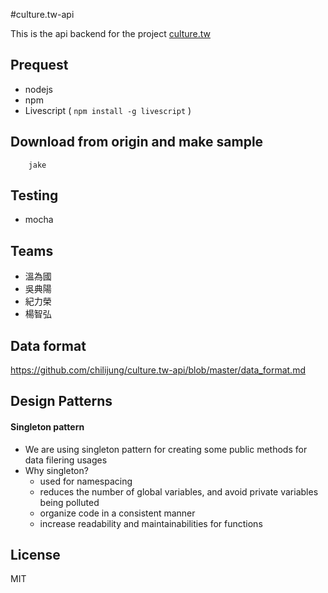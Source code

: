 #culture.tw-api

This is the api backend for the project [culture.tw](https://github.com/chilijung/culture.tw)

## Prequest

- nodejs
- npm
- Livescript ( `npm install -g livescript` )

## Download from origin and make sample

```
    jake
```

## Testing

- mocha

## Teams

- 溫為國
- 吳典陽
- 紀力榮
- 楊智弘

## Data format

https://github.com/chilijung/culture.tw-api/blob/master/data_format.md

## Design Patterns

#### Singleton pattern

- We are using singleton pattern for creating some public methods for data filering usages
- Why singleton?
     * used for namespacing
     * reduces the number of global variables, and avoid private variables being polluted
     * organize code in a consistent manner
     * increase readability and maintainabilities for functions



## License

MIT
